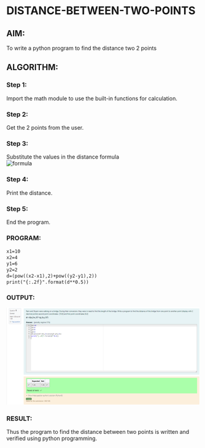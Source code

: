 # DISTANCE-BETWEEN-TWO-POINTS

## AIM:
To write a python program to find the distance two 2 points
## ALGORITHM:
### Step 1:
Import the math module to use the built-in functions for calculation.
### Step 2:
Get the 2 points from the user.
### Step 3: 
Substitute the values in the distance formula  
![formula](/formula.JPG)
### Step 4: 
Print the distance.
### Step 5:
End the program.
### PROGRAM:
```
x1=10
x2=4
y1=6
y2=2
d=(pow((x2-x1),2)+pow((y2-y1),2))
print("{:.2f}".format(d**0.5))
```
### OUTPUT:
![alt text](<Screenshot 2024-04-03 093904.png>)


### RESULT:
Thus the program to find the distance between two points is written and verified using python programming.
